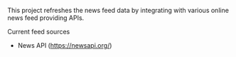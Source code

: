 This project refreshes the news feed data by integrating with various online news feed providing APIs.

Current feed sources

- News API (https://newsapi.org/)
